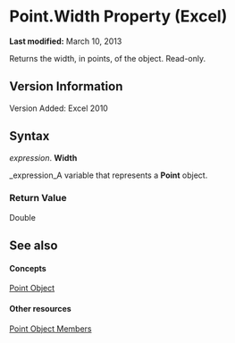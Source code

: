 
# Point.Width Property (Excel)

 **Last modified:** March 10, 2013

Returns the width, in points, of the object. Read-only.

## Version Information

Version Added: Excel 2010 


## Syntax

 _expression_. **Width**

 _expression_A variable that represents a  **Point** object.


### Return Value

Double


## See also


#### Concepts


 [Point Object](48ed9aec-2d29-ec4d-8e55-fca13982c358.md)
#### Other resources


 [Point Object Members](a533258d-fc3b-9fe1-2a77-a55ecbe7bd7a.md)
